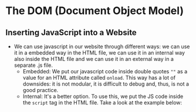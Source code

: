 # The DOM (Document Object Model)

## Inserting JavaScript into a Website
* We can use javascript in our website through different ways: we can use it in a embedded way in the HTML file, we can use it in an internal way also inside the HTML file and we can use it in an external way in a separate .js file.
  * Embedded: We put our javascript code inside double quotes ```""``` as a value for an HTML attribute called ```onload```. This way has a lot of downsides: it is not modular, it is difficult to debug and, thus, is not a good practice.
  * Internal: It's a better option. To use this, we put the JS code inside the ```script``` tag in the HTML file. Take a look at the example below:
  ```html
<script type="text/javascript">
    alert("Hello World!");
</script>
  ```
  
